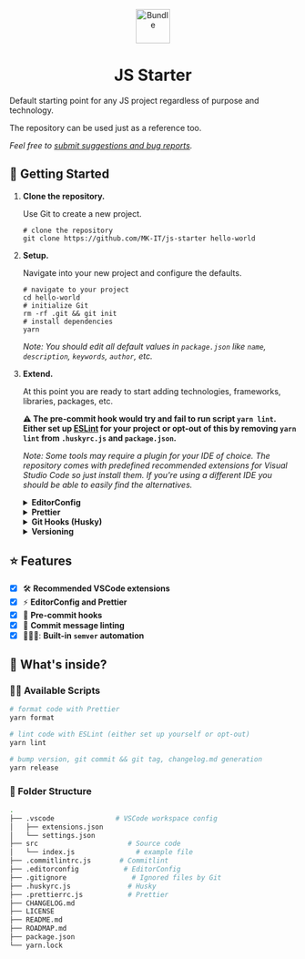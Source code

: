 <p align="center">
  <a href="https://mkit.io">
    <img alt="Bundle" src="https://www.svgrepo.com/show/1692/package-cube-box-for-delivery.svg" width="60" />
  </a>
</p>
<h1 align="center">
  JS Starter
</h1>

Default starting point for any JS project regardless of purpose and technology.

The repository can be used just as a reference too.

_Feel free to [submit suggestions and bug reports](https://github.com/MK-IT/js-starter/issues)._

## 🚀 Getting Started

1.  **Clone the repository.**

    Use Git to create a new project.

    ```shell
    # clone the repository
    git clone https://github.com/MK-IT/js-starter hello-world
    ```

2.  **Setup.**

    Navigate into your new project and configure the defaults.

    ```shell
    # navigate to your project
    cd hello-world
    # initialize Git
    rm -rf .git && git init
    # install dependencies
    yarn
    ```
    
    _Note: You should edit all default values in `package.json` like `name`, `description`, `keywords`, `author`, etc._

3.  **Extend.**

    At this point you are ready to start adding technologies, frameworks, libraries, packages, etc.

    **⚠️ The pre-commit hook would try and fail to run script `yarn lint`. Either set up <a href="https://eslint.org/">ESLint</a> for your project or opt-out of this by removing `yarn lint` from `.huskyrc.js` and `package.json`.**

    _Note: Some tools may require a plugin for your IDE of choice. The repository comes with predefined recommended extensions for Visual Studio Code so just install them. If you're using a different IDE you should be able to easily find the alternatives._

    <details>
      <summary><b>EditorConfig</b></summary>
      <br>
      Feel free to adapt <a href="https://editorconfig.org/" target="_blank">EditorConfig</a> to your needs by editing <code>.editorconfig</code>.
    </details>

    <details>
      <summary><b>Prettier</b></summary>
      <br>
      <a href="https://prettier.io/" target="_blank">Prettier</a> code formatting style can be adapted to your needs by editing <code>.prettierrc.js</code>. The default setting is pretty straightforward.
    </details>

    <details>
      <summary><b>Git Hooks (Husky)</b></summary>
      <br>
      <a href="https://github.com/typicode/husky" target="_blank">Husky</a> provides an easy way to run tasks and scripts before or after any Git actions. It is configured to run two hooks before you commit your changes. <code>commit-msg</code> hook makes sure your commit messages comply to a standard convention (see "Versioning"). <code>pre-commit</code> hook runs two utility scripts to ensure consistent code format and style, i.e. <code>format</code> and <code>lint</code>.
    </details>

    <details>
      <summary><b>Versioning</b></summary>
      <br>
      <a href="https://github.com/conventional-changelog/standard-version" target="_blank">Standard Version</a> makes <a href="https://semver.org/">semver</a> versioning easy and generates <code>CHANGELOG.md</code> for your project automatically. In addition to that, <a href="https://commitlint.js.org/" target="_blank">Commitlint</a> ensures that your team adheres to a commit convention.
    </details>

## ⭐ Features

- [x] 🛠 **Recommended VSCode extensions**
- [x] ⚡️ **EditorConfig and Prettier**
- [x] 🚦 **Pre-commit hooks**
- [x] 🤝 **Commit message linting**
- [x] 🧗🏻‍♂️: **Built-in `semver` automation**

## 🧐 What's inside?

### 👷‍♂️ Available Scripts

```bash
# format code with Prettier
yarn format

# lint code with ESLint (either set up yourself or opt-out)
yarn lint

# bump version, git commit && git tag, changelog.md generation
yarn release
```

### 📂 Folder Structure

```bash
.
├── .vscode               # VSCode workspace config
│   ├── extensions.json
│   └── settings.json
├── src                      # Source code
│   └── index.js               # example file
├── .commitlintrc.js       # Commitlint
├── .editorconfig           # EditorConfig
├── .gitignore                # Ignored files by Git
├── .huskyrc.js              # Husky
├── .prettierrc.js           # Prettier
├── CHANGELOG.md
├── LICENSE
├── README.md
├── ROADMAP.md
├── package.json
└── yarn.lock
```
